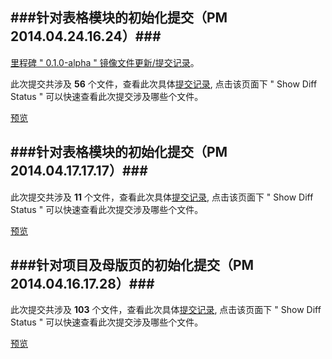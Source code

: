 ###针对表格模块的初始化提交（PM 2014.04.24.16.24）###
-----------------------------------------------------

[里程碑 " 0.1.0-alpha " 镜像文件更新/提交记录](http://goo.gl/FiI3hn)。

此次提交共涉及 **56** 个文件，查看此次具体[提交记录](http://goo.gl/VySrc6), 点击该页面下 " Show Diff Status " 可以快速查看此次提交涉及哪些个文件。

[预览](http://goo.gl/uw5wg8)



###针对表格模块的初始化提交（PM 2014.04.17.17.17）###
-----------------------------------------------------

此次提交共涉及 **11** 个文件，查看此次具体[提交记录](http://goo.gl/MWlON7), 点击该页面下 " Show Diff Status " 可以快速查看此次提交涉及哪些个文件。

[预览](http://goo.gl/uw5wg8)



###针对项目及母版页的初始化提交（PM 2014.04.16.17.28）###
---------------------------------------------------------

此次提交共涉及 **103** 个文件，查看此次具体[提交记录](http://goo.gl/3LdKPA), 点击该页面下 " Show Diff Status " 可以快速查看此次提交涉及哪些个文件。

[预览](http://goo.gl/uw5wg8)